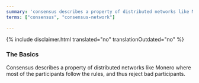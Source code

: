 ```yaml
---
summary: 'consensus describes a property of distributed networks like Monero where most of the participants follow the rules, and thus reject bad participants'
terms: ["consensus", "consensus-network"]

---
```


{% include disclaimer.html translated="no" translationOutdated="no" %}

### The Basics

Consensus describes a property of distributed networks like Monero where
most of the participants follow the rules, and thus reject bad participants.
